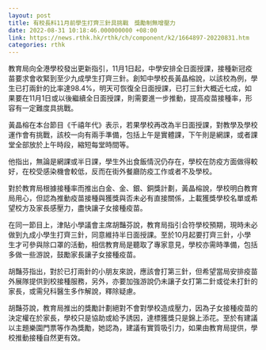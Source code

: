 ```yaml
---
layout: post
title: 有校長料11月前學生打齊三針具挑戰　獎勵制無增壓力
date: 2022-08-31 10:18:46.000000000 +08:00
link: https://news.rthk.hk/rthk/ch/component/k2/1664897-20220831.htm
categories: rthk
---
```


教育局向全港學校發出更新指引，11月1日起，中學安排全日面授課，接種新冠疫苗要求會收緊到至少九成學生打齊三針。創知中學校長黃晶榕說，以該校為例，學生已打兩針的比率達98.4%，明天可恢復全日面授課，已打三針大概近七成，如果要在11月1日或以後繼續全日面授課，則需要進一步推動，提高疫苗接種率，形容有一定難度具挑戰。

黃晶榕在本台節目《千禧年代》表示，若果學校再改為半日面授課，對教學及學校運作會有挑戰，該校一向有兩手準備，包括上午是實體課，下午則是網課，或者課堂全部放於上午時段，縮短每堂時間等。

他指出，無論是網課或半日課，學生外出食飯情況仍存在，學校在防疫方面做得較好，在校受感染機會較低，反而在街外餐廳防疫工作或者不及學校。

對於教育局根據接種率而推出白金、金、銀、銅獎計劃，黃晶榕說，學校明白教育局用心，但認為推動疫苗接種與獲獎與否未必有直接關係，上載獲獎學校名單或希望校方及家長感壓力，盡快讓子女接種疫苗。

在同一節目上，津貼小學議會主席胡豔芬說，教育局指引合符學校預期，現時未必做到九成小學生打齊三針，同意維持半日面授課。至於10月起要打齊三針，小學生才可參與除口罩的活動，相信教育局是聽取了專家意見，學校亦需時準備，包括多做一些游說，鼓勵家長讓子女接種疫苗。

胡豔芬指出，對於已打兩針的小朋友來說，應該會打第三針，但希望當局安排疫苗外展隊提供到校接種服務，另外，亦要加強游說仍未讓子女打第二針或從未打針的家長，或需兒科醫生多作解說，釋除疑慮。

胡豔芬說，教育局推出的獎勵計劃絕對不會對學校造成壓力，因為子女接種疫苗的決定權在於家長，學校只是協助或給予誘因，達標獲獎只是錦上添花。至於有建議以主題樂園門票等作為獎勵，她認為，建議有實質吸引力，如果由教育局提供，學校推動接種自然更有效。
